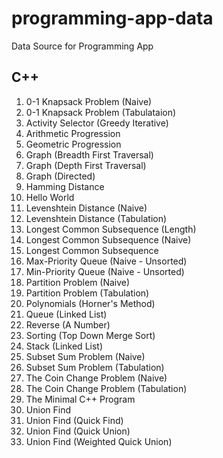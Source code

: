 # programming-app-data
Data Source for Programming App

## C++

1. 0-1 Knapsack Problem (Naive)
1. 0-1 Knapsack Problem (Tabulataion)
1. Activity Selector (Greedy Iterative)
1. Arithmetic Progression
1. Geometric Progression
1. Graph (Breadth First Traversal)
1. Graph (Depth First  Traversal)
1. Graph (Directed)
1. Hamming Distance
1. Hello World
1. Levenshtein Distance (Naive)
1. Levenshtein Distance (Tabulation)
1. Longest Common Subsequence (Length)
1. Longest Common Subsequence (Naive)
1. Longest Common Subsequence
1. Max-Priority Queue (Naive - Unsorted)
1. Min-Priority Queue (Naive - Unsorted)
1. Partition Problem (Naive)
1. Partition Problem (Tabulation)
1. Polynomials (Horner's Method)
1. Queue (Linked List)
1. Reverse (A Number)
1. Sorting (Top Down Merge Sort)
1. Stack (Linked List)
1. Subset Sum Problem (Naive)
1. Subset Sum Problem (Tabulation)
1. The Coin Change Problem (Naive)
1. The Coin Change Problem (Tabulation)
1. The Minimal C++ Program
1. Union Find
1. Union Find (Quick Find)
1. Union Find (Quick Union)
1. Union Find (Weighted Quick Union)